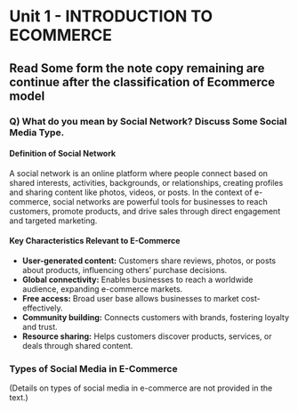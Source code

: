 # Unit 1 - INTRODUCTION TO ECOMMERCE

## Read Some form the note copy remaining are continue after the classification of Ecommerce model

### Q) What do you mean by Social Network? Discuss Some Social Media Type.

#### Definition of Social Network
A social network is an online platform where people connect based on shared interests, activities, backgrounds, or relationships, creating profiles and sharing content like photos, videos, or posts. In the context of e-commerce, social networks are powerful tools for businesses to reach customers, promote products, and drive sales through direct engagement and targeted marketing.

#### Key Characteristics Relevant to E-Commerce
- **User-generated content:** Customers share reviews, photos, or posts about products, influencing others’ purchase decisions.
- **Global connectivity:** Enables businesses to reach a worldwide audience, expanding e-commerce markets.
- **Free access:** Broad user base allows businesses to market cost-effectively.
- **Community building:** Connects customers with brands, fostering loyalty and trust.
- **Resource sharing:** Helps customers discover products, services, or deals through shared content.

### Types of Social Media in E-Commerce
(Details on types of social media in e-commerce are not provided in the text.)